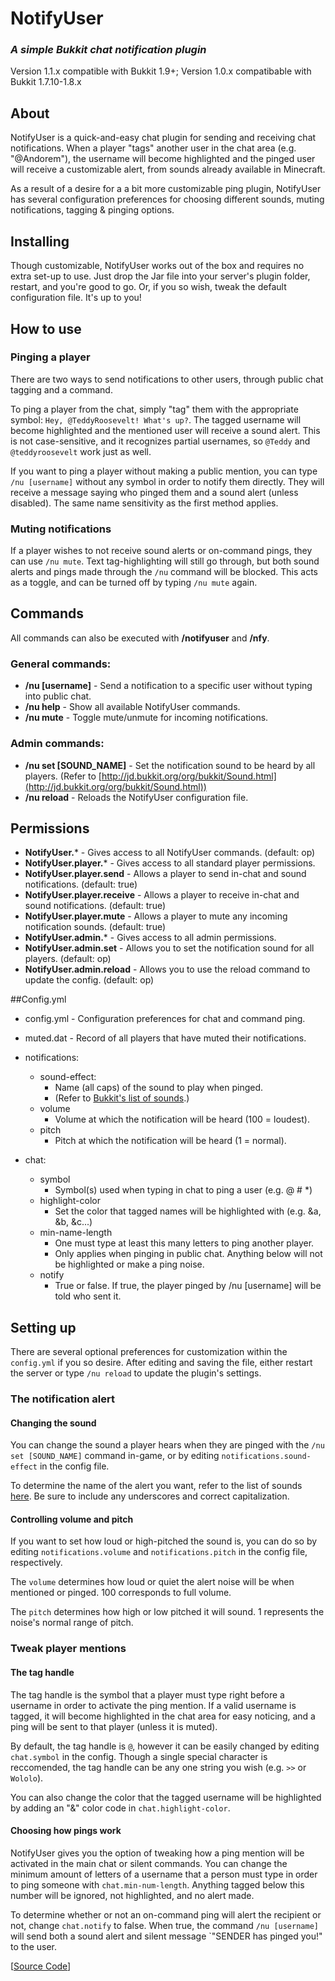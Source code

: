 # NotifyUser
### *A simple Bukkit chat notification plugin*
Version 1.1.x compatible with Bukkit 1.9+; Version 1.0.x compatibable with Bukkit 1.7.10-1.8.x

## About

NotifyUser is a quick-and-easy chat plugin for sending and receiving chat notifications. When a player "tags" another user in the chat area (e.g. "@Andorem"), the username will become highlighted and the pinged user will receive a customizable alert, from sounds already available in Minecraft.

 As a result of a desire for a a bit more customizable ping plugin, NotifyUser has several configuration preferences for choosing different sounds, muting notifications, tagging & pinging options.

## Installing

Though customizable, NotifyUser works out of the box and requires no extra set-up to use. Just drop the Jar file into your server's plugin folder, restart, and you're good to go. Or, if you so wish, tweak the default configuration file. It's up to you!

## How to use

### Pinging a player

There are two ways to send notifications to other users, through public chat tagging and a command.

To ping a player from the chat, simply "tag" them with the appropriate symbol: `Hey, @TeddyRoosevelt! What's up?`. The tagged username will become highlighted and the mentioned user will receive a sound alert. This is not case-sensitive, and it recognizes partial usernames, so `@Teddy` and `@teddyroosevelt` work just as well.

If you want to ping a player without making a public mention, you can type `/nu [username]` without any symbol in order to notify them directly. They will receive a message saying who pinged them and a sound alert (unless disabled). The same name sensitivity as the first method applies.

### Muting notifications

If a player wishes to not receive sound alerts or on-command pings, they can use `/nu mute`. Text tag-highlighting will still go through, but both sound alerts and pings made through the `/nu` command will be blocked. This acts as a toggle, and can be turned off by typing `/nu mute` again.

## Commands

All commands can also be executed with **/notifyuser** and **/nfy**.

### General commands:

* **/nu [username]** - Send a notification to a specific user without typing into public chat.
* **/nu help** - Show all available NotifyUser commands.
* **/nu mute** - Toggle mute/unmute for incoming notifications.

### Admin commands:

* **/nu set [SOUND_NAME]** - Set the notification sound to be heard by all players. (Refer to [http://jd.bukkit.org/org/bukkit/Sound.html](http://jd.bukkit.org/org/bukkit/Sound.html))
* **/nu reload** - Reloads the NotifyUser configuration file.

## Permissions

* **NotifyUser.*** - Gives access to all NotifyUser commands. (default: op)
* **NotifyUser.player.*** - Gives access to all standard player permissions.
* **NotifyUser.player.send** - Allows a player to send in-chat and sound notifications. (default: true)
* **NotifyUser.player.receive** - Allows a player to receive in-chat and sound notifications. (default: true)
* **NotifyUser.player.mute** - Allows a player to mute any incoming notification sounds. (default: true)
* **NotifyUser.admin.*** - Gives access to all admin permissions.
* **NotifyUser.admin.set** - Allows you to set the notification sound for all players. (default: op)
* **NotifyUser.admin.reload** - Allows you to use the reload command to update the config. (default: op)

##Config.yml

* config.yml - Configuration preferences for chat and command ping.
* muted.dat - Record of all players that have muted their notifications.

* notifications:
    * sound-effect: 
      * Name (all caps) of the sound to play when pinged.
      * (Refer to [Bukkit's list of sounds](http://jd.bukkit.org/org/bukkit/Sound.html).)
    * volume
      * Volume at which the notification will be heard (100 = loudest).
    * pitch
      * Pitch at which the notification will be heard (1 = normal).
* chat:
    * symbol
      * Symbol(s) used when typing in chat to ping a user (e.g. @ # *)
    * highlight-color
      * Set the color that tagged names will be highlighted with (e.g. &a, &b, &c...)
    * min-name-length
      * One must type at least this many letters to ping another player.
      * Only applies when pinging in public chat. Anything below will not  be highlighted or make a ping noise.
    * notify
      * True or false. If true, the player pinged by /nu [username] will be told who sent it.

## Setting up

There are several optional preferences for customization within the `config.yml` if you so desire. After editing and saving the file, either restart the server or type `/nu reload` to update the plugin's settings.

### The notification alert

#### Changing the sound

You can change the sound a player hears when they are pinged with the `/nu set [SOUND_NAME]` command in-game, or by editing `notifications.sound-effect` in the config file.

To determine the name of the alert you want, refer to the list of sounds [here](jd.bukkit.org/org/bukkit/Sound.html). Be sure to include any underscores and correct capitalization.

#### Controlling volume and pitch

If you want to set how loud or high-pitched the sound is, you can do so by editing `notifications.volume` and `notifications.pitch` in the config file, respectively.

The `volume` determines how loud or quiet the alert noise will be when mentioned or pinged. 100 corresponds to full volume.

The `pitch` determines how high or low pitched it will sound. 1 represents the noise's normal range of pitch.

### Tweak player mentions

#### The tag handle

The tag handle is the symbol that a player must type right before a username in order to activate the ping mention. If a valid username is tagged, it will become highlighted in the chat area for easy noticing, and a ping will be sent to that player (unless it is muted).

By default, the tag handle is `@`, however it can be easily changed by editing `chat.symbol` in the config. Though a single special character is reccomended, the tag handle can be any one string you wish (e.g. `>>` or `Wololo`).

You can also change the color that the tagged username will be highlighted by adding an "&" color code in `chat.highlight-color`.

#### Choosing how pings work

NotifyUser gives you the option of tweaking how a ping mention will be activated in the main chat or silent commands. You can change the minimum amount of letters of a username that a person must type in order to ping someone with `chat.min-num-length`. Anything tagged below this number will be ignored, not highlighted, and no alert made.

To determine whether or not an on-command ping will alert the recipient or not, change `chat.notify` to false. When true, the command `/nu [username]` will send both a sound alert and silent message `"SENDER has pinged you!" to the user.

\[[Source Code](https://github.com/Andorem/NotifyUser)\]
